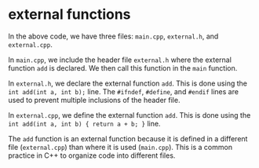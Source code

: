 # external functions
In the above code, we have three files: `main.cpp`, `external.h`, and `external.cpp`.

In `main.cpp`, we include the header file `external.h` where the external function `add` is declared. We then call this function in the `main` function.

In `external.h`, we declare the external function `add`. This is done using the `int add(int a, int b);` line. The `#ifndef`, `#define`, and `#endif` lines are used to prevent multiple inclusions of the header file.

In `external.cpp`, we define the external function `add`. This is done using the `int add(int a, int b) { return a + b; }` line.

The `add` function is an external function because it is defined in a different file (`external.cpp`) than where it is used (`main.cpp`). This is a common practice in C++ to organize code into different files.